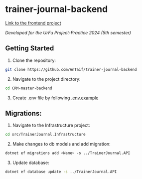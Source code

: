 # trainer-journal-backend

[Link to the frontend project](https://github.com/1zbbxzak1/trainer-journal-frontend)

_Developed for the UrFu Project-Practice 2024 (5th semester)_

## Getting Started

1. Clone the repository:
```bash
git clone https://github.com/AnTaif/trainer-journal-backend
```
2. Navigate to the project directory:
```bash
cd CRM-master-backend
```
3. Create .env file by following [.env.example](https://github.com/AnTaif/trainer-journal-backend/blob/main/.env.example)

## Migrations:
1. Navigate to the Infrastructure project:
```bash
cd src/TrainerJournal.Infrastructure
```
2. Make changes to db models and add migration:
```bash
dotnet ef migrations add <Name> -s ../TrainerJournal.API
```
3. Update database:
```bash
dotnet ef database update -s ../TrainerJournal.API
```